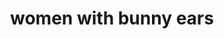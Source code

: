 ---
layout: people&body
title: women with bunny ears
emoji: women_with_bunny_ears
permalink: 👯‍♀️.html
image: assets/img/3moji/women_with_bunny_ears.png
---